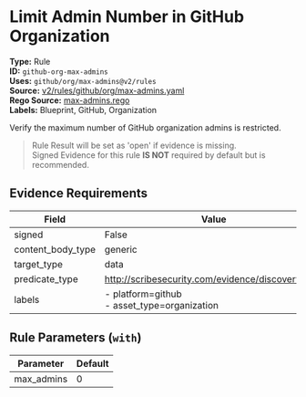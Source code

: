 # Limit Admin Number in GitHub Organization  
**Type:** Rule  
**ID:** `github-org-max-admins`  
**Uses:** `github/org/max-admins@v2/rules`  
**Source:** [v2/rules/github/org/max-admins.yaml](https://github.com/scribe-public/sample-policies/v2/rules/github/org/max-admins.yaml)  
**Rego Source:** [max-admins.rego](https://github.com/scribe-public/sample-policies/v2/rules/github/org/max-admins.rego)  
**Labels:** Blueprint, GitHub, Organization  

Verify the maximum number of GitHub organization admins is restricted.

> Rule Result will be set as 'open' if evidence is missing.  
> Signed Evidence for this rule **IS NOT** required by default but is recommended.  

## Evidence Requirements  
| Field | Value |
|-------|-------|
| signed | False |
| content_body_type | generic |
| target_type | data |
| predicate_type | http://scribesecurity.com/evidence/discovery/v0.1 |
| labels | - platform=github<br>- asset_type=organization |

## Rule Parameters (`with`)  
| Parameter | Default |
|-----------|---------|
| max_admins | 0 |
